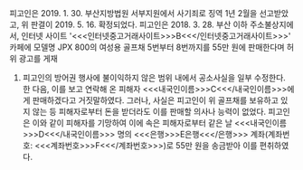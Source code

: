 피고인은 2019. 1. 30. 부산지방법원 서부지원에서 사기죄로 징역 1년 2월을 선고받았고, 위 판결이 2019. 5. 16. 확정되었다.
피고인은 2018. 3. 28. 부산 이하 주소불상지에서, 인터넷 사이트 '<<<인터넷중고거래사이트>>>B<<</인터넷중고거래사이트>>>' 카페에 모델명 JPX 800의 여성용 골프채 5번부터 8번까지를 55만 원에 판매한다며 허위 광고를 게재
1) 피고인의 방어권 행사에 불이익하지 않은 범위 내에서 공소사실을 일부 수정한다. 한 다음, 이를 보고 연락해 온 피해자 <<<내국인이름>>>C<<</내국인이름>>>에게 판매하겠다고 거짓말하였다.
그러나, 사실은 피고인이 위 골프채를 보유하고 있지 않는 등 피해자로부터 돈을 받더라도 이를 판매할 의사나 능력이 없었다.
피고인은 이와 같이 피해자를 기망하여 이에 속은 피해자로부터 같은 날 <<<내국인이름>>>D<<</내국인이름>>> 명의 <<<은행>>>E은행<<</은행>>> 계좌(계좌번호: <<<계좌번호>>>F<<</계좌번호>>>)로 55만 원을 송금받아 이를 편취하였다.